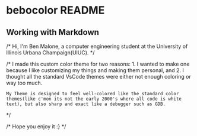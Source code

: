 # bebocolor README

## Working with Markdown

/*
    Hi, I'm Ben Malone, a computer engineering student at the University of Illinois Urbana Champaign(UIUC).
*/

/*
    I made this custom color theme for two reasons: 1. I wanted to make one because I like customizing my things and making them personal, and 2. I thought all the standard VsCode themes were either not enough coloring or way too much.

    My Theme is designed to feel well-colored like the standard color themes(like c'mon its not the early 2000's where all code is white text), but also sharp and exact like a debugger such as GDB.
*/

/*
    Hope you enjoy it :}
*/
